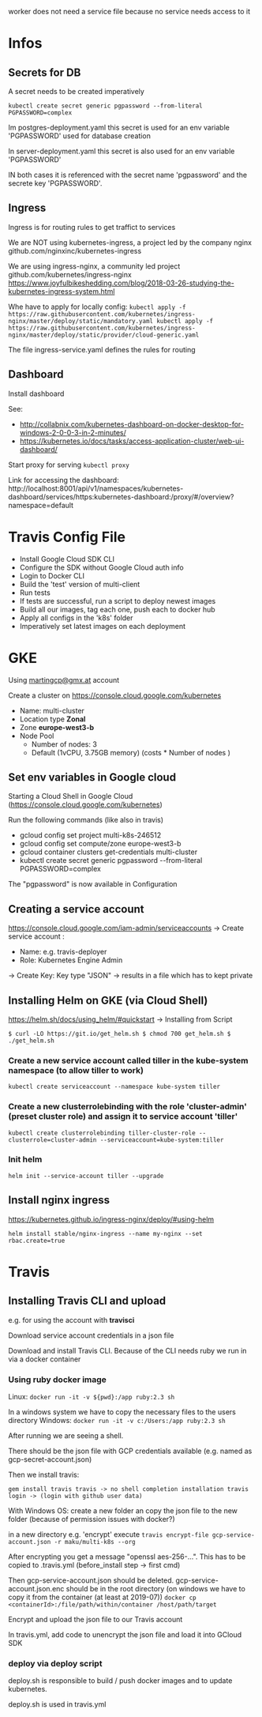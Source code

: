 worker does not need a service file because no service needs access to it

# Infos

## Secrets for DB

A secret needs to be created imperatively

`kubectl create secret generic pgpassword --from-literal PGPASSWORD=complex`

Im postgres-deployment.yaml this secret is used for an env variable 'PGPASSWORD' used for database creation 

In server-deployment.yaml this secret is also used for an env variable 'PGPASSWORD' 

IN both cases it is referenced with the secret name 'pgpassword' and the secrete key 'PGPASSWORD'.
 
 
 ## Ingress

Ingress is for routing rules to get traffict to services

We are NOT using kubernetes-ingress, a project led by the company nginx
github.com/nginxinc/kubernetes-ingress

 
 
 
We are using ingress-nginx, a community led project
github.com/kubernetes/ingress-nginx
https://www.joyfulbikeshedding.com/blog/2018-03-26-studying-the-kubernetes-ingress-system.html

Whe have to apply for locally config:
`
kubectl apply -f https://raw.githubusercontent.com/kubernetes/ingress-nginx/master/deploy/static/mandatory.yaml
kubectl apply -f https://raw.githubusercontent.com/kubernetes/ingress-nginx/master/deploy/static/provider/cloud-generic.yaml
` 

The file ingress-service.yaml defines the rules for routing



## Dashboard 

Install dashboard 

See:
* http://collabnix.com/kubernetes-dashboard-on-docker-desktop-for-windows-2-0-0-3-in-2-minutes/
* https://kubernetes.io/docs/tasks/access-application-cluster/web-ui-dashboard/


Start proxy for serving 
`kubectl proxy`

Link for accessing the dashboard: 
http://localhost:8001/api/v1/namespaces/kubernetes-dashboard/services/https:kubernetes-dashboard:/proxy/#/overview?namespace=default


# Travis Config File
* Install Google Cloud SDK CLI
* Configure the SDK without Google Cloud auth info
* Login to Docker CLI
* Build the 'test' version of multi-client
* Run tests
* If tests are successful, run a script to deploy newest images
* Build all our images, tag each one, push each to docker hub
* Apply all configs in the 'k8s' folder
* Imperatively set latest images on each deployment


 
 
 
# GKE
 
Using martingcp@gmx.at account 
 
Create a cluster on https://console.cloud.google.com/kubernetes
 
* Name: multi-cluster
* Location type **Zonal**
* Zone **europe-west3-b**
* Node Pool
    * Number of nodes: 3
    * Default (1vCPU, 3.75GB memory)  (costs * Number of nodes )
 
 
## Set env variables in Google cloud 

Starting a Cloud Shell in Google Cloud  (https://console.cloud.google.com/kubernetes)

Run the following commands (like also in travis) 
 
* gcloud config set project multi-k8s-246512
* gcloud config set compute/zone europe-west3-b
* gcloud container clusters get-credentials multi-cluster
* kubectl create secret generic pgpassword --from-literal PGPASSWORD=complex 

The "pgpassword" is now available in Configuration
 
## Creating a service account 

https://console.cloud.google.com/iam-admin/serviceaccounts -> Create service account :
* Name: e.g. travis-deployer 
* Role: Kubernetes Engine Admin

-> Create Key: Key type "JSON" -> results in a file which has to kept private 


## Installing Helm on GKE (via Cloud Shell)

https://helm.sh/docs/using_helm/#quickstart -> Installing from Script 
 
 
 `$ curl -LO https://git.io/get_helm.sh
 $ chmod 700 get_helm.sh
 $ ./get_helm.sh
 `
 
### Create a new service account called tiller in the kube-system namespace (to allow tiller to work)
 
 `kubectl create serviceaccount --namespace kube-system tiller`
 
### Create a new clusterrolebinding with the role 'cluster-admin' (preset cluster role) and assign it to service account 'tiller'
 
`kubectl create clusterrolebinding tiller-cluster-role --clusterrole=cluster-admin --serviceaccount=kube-system:tiller` 

### Init helm
`helm init --service-account tiller --upgrade`

## Install nginx ingress

https://kubernetes.github.io/ingress-nginx/deploy/#using-helm

`helm install stable/nginx-ingress --name my-nginx --set rbac.create=true`



# Travis

## Installing Travis CLI and upload 
e.g. for using the account with **travisci**
 
Download service account credentials in a json file
 
Download and install Travis CLI. Because of the CLI needs ruby we run in via a docker container

### Using ruby docker image
Linux: `docker run -it -v ${pwd}:/app ruby:2.3 sh`

In a windows system we have to copy the necessary files to the users directory 
Windows: `docker run -it -v c:/Users:/app ruby:2.3 sh`

After running we are seeing a shell.

There should be the json file with GCP credentials available (e.g. named as gcp-secret-account.json) 
 
Then we install travis:

`
gem install travis
travis -> no shell completion installation
travis login -> (login with github user data)
`

With Windows OS: create a new folder an copy the json file to the new folder (because of permission issues with docker?)

in a new directory e.g. 'encrypt' execute 
`
travis encrypt-file gcp-service-account.json -r maku/multi-k8s --org 
` 

After encrypting you get a message "openssl aes-256-...". This has to be copied to .travis.yml (before_install step -> first cmd)

Then gcp-service-account.json should be deleted. gcp-service-account.json.enc should be in the root directory
(on windows we have to copy it from the container (at least at 2019-07))
`docker cp <containerId>:/file/path/within/container /host/path/target`




 
Encrypt and upload the json file to our Travis account

In travis.yml, add code to unencrypt the json file and load it into GCloud SDK   



### deploy via deploy script

deploy.sh is responsible to build / push docker images and to update kubernetes.

deploy.sh is used in travis.yml


